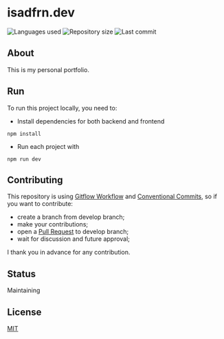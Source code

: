 # isadfrn.dev

![Languages used](https://img.shields.io/github/languages/count/isadfrn/isadfrn.dev?style=flat-square)
![Repository size](https://img.shields.io/github/repo-size/isadfrn/isadfrn.dev?style=flat-square)
![Last commit](https://img.shields.io/github/last-commit/isadfrn/isadfrn.dev?style=flat-square)

## About

This is my personal portfolio.

## Run

To run this project locally, you need to:

- Install dependencies for both backend and frontend

```shell
npm install
```

- Run each project with

```shell
npm run dev
```

## Contributing

This repository is using [Gitflow Workflow](https://www.atlassian.com/git/tutorials/comparing-workflows/gitflow-workflow) and [Conventional Commits](https://www.conventionalcommits.org/en/v1.0.0/), so if you want to contribute:

- create a branch from develop branch;
- make your contributions;
- open a [Pull Request](https://docs.github.com/en/pull-requests/collaborating-with-pull-requests/proposing-changes-to-your-work-with-pull-requests/creating-a-pull-request) to develop branch;
- wait for discussion and future approval;

I thank you in advance for any contribution.

## Status

Maintaining

## License

[MIT](./LICENSE)
